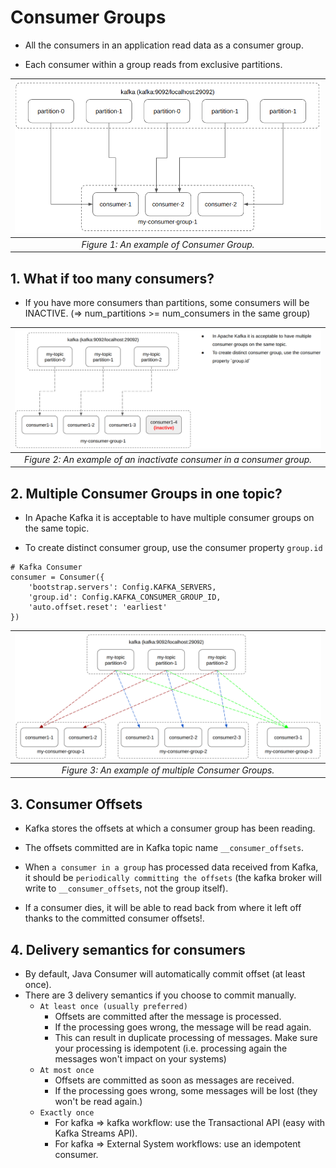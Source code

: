 # Consumer Groups

- All the consumers in an application read data as a consumer group.

- Each consumer within a group reads from exclusive partitions.

| ![alt text](../figures/consumer_group/consumer-group-example.png?raw=true) |
| :------------------------------------------------------------------------: |
|                 _Figure 1: An example of Consumer Group._                  |

## 1. What if too many consumers?

- If you have more consumers than partitions, some consumers will be INACTIVE. (=> num_partitions >= num_consumers in the same group)

| ![alt text](../figures/consumer_group/consumers-greater-than-partitions.png?raw=true) |
| :-----------------------------------------------------------------------------------: |
|         _Figure 2: An example of an inactivate consumer in a consumer group._         |

## 2. Multiple Consumer Groups in one topic?

- In Apache Kafka it is acceptable to have multiple consumer groups on the same topic.

- To create distinct consumer group, use the consumer property `group.id`

```
# Kafka Consumer
consumer = Consumer({
    'bootstrap.servers': Config.KAFKA_SERVERS,
    'group.id': Config.KAFKA_CONSUMER_GROUP_ID,
    'auto.offset.reset': 'earliest'
})
```

| ![alt text](../figures/consumer_group/multiple-consumers-in-a-group.png?raw=true) |
| :-------------------------------------------------------------------------------: |
|                _Figure 3: An example of multiple Consumer Groups._                |

## 3. Consumer Offsets

- Kafka stores the offsets at which a consumer group has been reading.

- The offsets committed are in Kafka topic name `__consumer_offsets`.

- When `a consumer in a group` has processed data received from Kafka, it should be `periodically committing the offsets` (the kafka broker will write to `__consumer_offsets`, not the group itself).

<!-- |  ![alt text](../figures/consumer_group/consumer-group-example.png?raw=true)  |
| :--------------------------------------------------------------------------: |
| _Figure 4: An example of Committing offsets and reads messages from broker._ | -->

- If a consumer dies, it will be able to read back from where it left off thanks to the committed consumer offsets!.

## 4. Delivery semantics for consumers

- By default, Java Consumer will automatically commit offset (at least once).
- There are 3 delivery semantics if you choose to commit manually.
  - `At least once (usually preferred)`
    - Offsets are committed after the message is processed.
    - If the processing goes wrong, the message will be read again.
    - This can result in duplicate processing of messages. Make sure your processing is idempotent (i.e. processing again the messages won't impact on your systems)
  - `At most once`
    - Offsets are committed as soon as messages are received.
    - If the processing goes wrong, some messages will be lost (they won't be read again.)
  - `Exactly once`
    - For kafka => kafka workflow: use the Transactional API (easy with Kafka Streams API).
    - For kafka => External System workflows: use an idempotent consumer.
